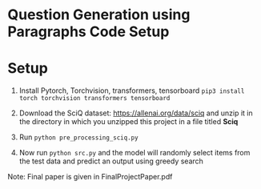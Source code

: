 # Question Generation using Paragraphs Code Setup
<h1>Setup</h1>

1) Install Pytorch, Torchvision, transformers, tensorboard
`pip3 install torch torchvision transformers tensorboard`

2) Download the SciQ dataset: https://allenai.org/data/sciq and unzip it in the directory in which you unzipped
this project in a file titled **Sciq**

3) Run `python pre_processing_sciq.py`

4) Now run `python src.py` and the model will randomly select items from the test data and predict an output using greedy search  

Note: Final paper is given in FinalProjectPaper.pdf
